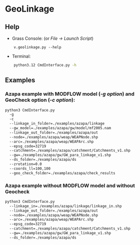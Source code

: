 # GeoLinkage

## Help
- Grass Console: (or  *File -> Launch Script*)
```
    v.geolinkage.py --help
```

- Terminal:
```bash
    python3.12 CmdInterface.py -h
```

## Examples
### Azapa example with MODFLOW model (*-g option*) and GeoCheck option (*-c option*):

```bash
python3 CmdInterface.py
  -g 
  -c
  --linkage_in_folder=./examples/azapa/linkage
  --gw_model=./examples/azapa/gw/model/mf2005.nam
  --linkage_out_folder=./examples/azapa/out
  --node=./examples/azapa/weap/WEAPNode.shp
  --arc=./examples/azapa/weap/WEAPArc.shp
  --epsg_code=32719
  --catchment=./examples/azapa/catchment/Catchments_v1.shp
  --gw=./examples/azapa/gw/GW_para_linkage_v1.shp
  --ds_folder=./examples/azapa/ds
  --zrotation=0.0
  --coords_ll=100,100
  --geo_check_folder=./examples/azapa/check_results
```

### Azapa example without MODFLOW model and without Geocheck

```bash
python3 CmdInterface.py
  --linkage_in=./examples/azapa/linkage/linkage_in.shp
  --linkage_out_folder=./examples/azapa/out
  --node=./examples/azapa/weap/WEAPNode.shp
  --arc=./examples/azapa/weap/WEAPArc.shp
  --epsg_code=32719
  --catchment=./examples/azapa/catchment/Catchments_v1.shp
  --gw=./examples/azapa/gw/GW_para_linkage_v1.shp
  --ds_folder=./examples/azapa/ds
```